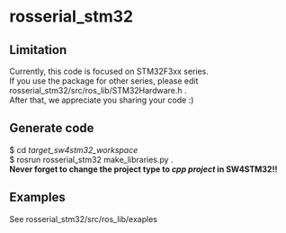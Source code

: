 # rosserial_stm32

## Limitation
Currently, this code is focused on STM32F3xx series.  
If you use the package for other series, please edit rosserial_stm32/src/ros_lib/STM32Hardware.h .  
After that, we appreciate you sharing your code :)  

## Generate code
$ cd _target_sw4stm32_workspace_  
$ rosrun rosserial_stm32 make_libraries.py .  
**Never forget to change the project type to _cpp project_ in SW4STM32!!**  

## Examples
See rosserial_stm32/src/ros_lib/exaples  
